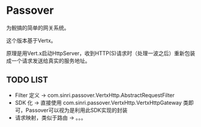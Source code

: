 # Passover

为鲵搞的简单的网关系统。

这个版本基于Vertx。

原理是用Vert.x启动HttpServer，收到HTTP(S)请求时（处理一波之后）重新包装成一个请求发送给真实的服务地址。

## TODO LIST

* Filter 定义 → com.sinri.passover.VertxHttp.AbstractRequestFilter
* SDK 化 → 直接使用 com.sinri.passover.VertxHttp.VertxHttpGateway 类即可，Passover可以视为是利用此SDK实现的封装
* 请求映射，类似于路由 → 。。。
